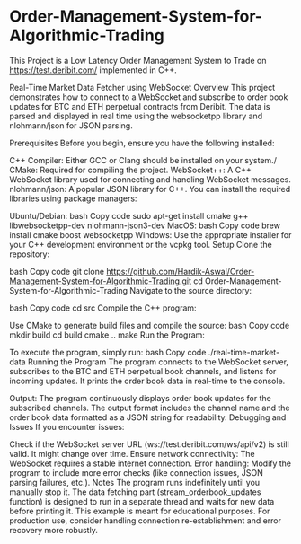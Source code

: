 # Order-Management-System-for-Algorithmic-Trading
This Project is a Low Latency Order Management System to Trade on https://test.deribit.com/ implemented in C++.

Real-Time Market Data Fetcher using WebSocket
Overview
This project demonstrates how to connect to a WebSocket and subscribe to order book updates for BTC and ETH perpetual contracts from Deribit. The data is parsed and displayed in real time using the websocketpp library and nlohmann/json for JSON parsing.

Prerequisites
Before you begin, ensure you have the following installed:

C++ Compiler: Either GCC or Clang should be installed on your system./
CMake: Required for compiling the project.
WebSocket++: A C++ WebSocket library used for connecting and handling WebSocket messages.
nlohmann/json: A popular JSON library for C++.
You can install the required libraries using package managers:

Ubuntu/Debian:
bash
Copy code
sudo apt-get install cmake g++ libwebsocketpp-dev nlohmann-json3-dev
MacOS:
bash
Copy code
brew install cmake boost websocketpp
Windows: Use the appropriate installer for your C++ development environment or the vcpkg tool.
Setup
Clone the repository:

bash
Copy code
git clone https://github.com/Hardik-Aswal/Order-Management-System-for-Algorithmic-Trading.git
cd Order-Management-System-for-Algorithmic-Trading
Navigate to the source directory:

bash
Copy code
cd src
Compile the C++ program:

Use CMake to generate build files and compile the source:
bash
Copy code
mkdir build
cd build
cmake ..
make
Run the Program:

To execute the program, simply run:
bash
Copy code
./real-time-market-data
Running the Program
The program connects to the WebSocket server, subscribes to the BTC and ETH perpetual book channels, and listens for incoming updates. It prints the order book data in real-time to the console.

Output: The program continuously displays order book updates for the subscribed channels. The output format includes the channel name and the order book data formatted as a JSON string for readability.
Debugging and Issues
If you encounter issues:

Check if the WebSocket server URL (ws://test.deribit.com/ws/api/v2) is still valid. It might change over time.
Ensure network connectivity:
The WebSocket requires a stable internet connection.
Error handling:
Modify the program to include more error checks (like connection issues, JSON parsing failures, etc.).
Notes
The program runs indefinitely until you manually stop it.
The data fetching part (stream_orderbook_updates function) is designed to run in a separate thread and waits for new data before printing it.
This example is meant for educational purposes. For production use, consider handling connection re-establishment and error recovery more robustly.
